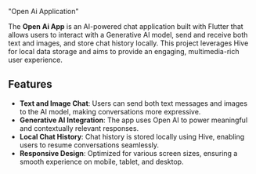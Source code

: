  "Open Ai Application"

The **Open Ai App** is an AI-powered chat application built with Flutter that allows users to interact with a Generative AI model, send and receive both text and images, and store chat history locally. This project leverages Hive for local data storage and aims to provide an engaging, multimedia-rich user experience.

## Features

- **Text and Image Chat**: Users can send both text messages and images to the AI model, making conversations more expressive.
- **Generative AI Integration**: The app uses Open AI to power meaningful and contextually relevant responses.
- **Local Chat History**: Chat history is stored locally using Hive, enabling users to resume conversations seamlessly.
- **Responsive Design**: Optimized for various screen sizes, ensuring a smooth experience on mobile, tablet, and desktop.
